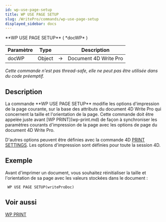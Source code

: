```yaml
---
id: wp-use-page-setup
title: WP USE PAGE SETUP
slug: /WritePro/commands/wp-use-page-setup
displayed_sidebar: docs
---
```


<!--REF #_command_.WP USE PAGE SETUP.Syntax-->**WP USE PAGE SETUP** ( *docWP* )<!-- END REF-->
<!--REF #_command_.WP USE PAGE SETUP.Params-->
| Paramètre | Type |  | Description |
| --- | --- | --- | --- |
| docWP | Object | &#8594;  | Document 4D Write Pro |

<!-- END REF-->

*Cette commande n'est pas thread-safe, elle ne peut pas être utilisée dans du code préemptif.*


## Description 

<!--REF #_command_.WP USE PAGE SETUP.Summary-->La commande **WP USE PAGE SETUP** modifie les options d'impression de la page courante, sur la base des attributs du document 4D Write Pro qui concernent la taille et l'orientation de la page.<!-- END REF--> Cette commande doit être appelée juste avant [WP PRINT](wp-print.md) de façon à synchroniser les paramètres courants d'impression de la page avec les options de page du document 4D Write Pro.

D'autres options peuvent être définies avec la commande 4D [PRINT SETTINGS](../../commands-legacy/print-settings.md). Les options d'impression sont définies pour toute la session 4D.

## Exemple 

Avant d'imprimer un document, vous souhaitez réinitialiser la taille et l'orientation de sa page avec les valeurs stockées dans le document :

```4d
 WP USE PAGE SETUP(writeProDoc)
```

## Voir aussi 

[WP PRINT](wp-print.md)  